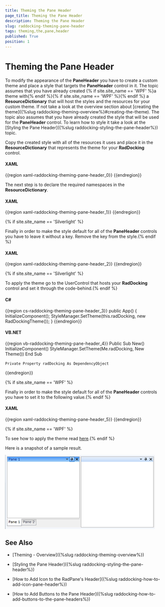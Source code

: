 ```yaml
---
title: Theming the Pane Header
page_title: Theming the Pane Header
description: Theming the Pane Header
slug: raddocking-theming-pane-header
tags: theming,the,pane,header
published: True
position: 1
---
```


# Theming the Pane Header

To modify the appearance of the __PaneHeader__ you have to create a custom theme and place a style that targets the __PaneHeader__ control in it. The topic assumes that you have already created {% if site.site_name == 'WPF' %}a theme with{% endif %}{% if site.site_name == 'WPF' %}{% endif %} a __ResourceDictionary__ that will host the styles and the resources for your custom theme. If not take a look at the overview section about [creating the theme]({%slug raddocking-theming-overview%}#creating-the-theme). The topic also assumes that you have already created the style that will be used for the __PaneHeader__ control. To learn how to style it take a look at the [Styling the Pane Header]({%slug raddocking-styling-the-pane-header%}) topic.

Copy the created style with all of the resources it uses and place it in the __ResourceDictionary__ that represents the theme for your __RadDocking__ control.

#### __XAML__

{{region xaml-raddocking-theming-pane-header_0}}
	<ResourceDictionary xmlns="http://schemas.microsoft.com/winfx/2006/xaml/presentation"
	    xmlns:x="http://schemas.microsoft.com/winfx/2006/xaml">
	    <!--Paste the style and all of the resources it uses here. -->
	    <Style x:Key="PaneHeaderStyle" TargetType="telerik:PaneHeader">
	        <!--...-->
	    </Style>
	</ResourceDictionary>
{{endregion}}

The next step is to declare the required namespaces in the __ResourceDictionary__.

#### __XAML__

{{region xaml-raddocking-theming-pane-header_1}}
	<ResourceDictionary xmlns="http://schemas.microsoft.com/winfx/2006/xaml/presentation"
	    xmlns:x="http://schemas.microsoft.com/winfx/2006/xaml"
	    xmlns:telerik="http://schemas.telerik.com/2008/xaml/presentation">
	    <!--...-->
	</ResourceDictionary>
{{endregion}}

{% if site.site_name == 'Silverlight' %}

Finally in order to make the style default for all of the __PaneHeader__ controls you have to leave it without a key. Remove the key from the style.{% endif %}

#### __XAML__

{{region xaml-raddocking-theming-pane-header_2}}
	<Style TargetType="telerik:PaneHeader">
	    <!--...-->
	</Style>
{{endregion}}

{% if site.site_name == 'Silverlight' %}

To apply the theme go to the UserControl that hosts your __RadDocking__ control and set it through the code-behind.{% endif %}

#### __C#__

{{region cs-raddocking-theming-pane-header_3}}
	public App()
	{
	    InitializeComponent();
	    StyleManager.SetTheme(this.radDocking, new RadDockingTheme());
	}
{{endregion}}

#### __VB.NET__

{{region vb-raddocking-theming-pane-header_4}}
	Public Sub New()
		InitializeComponent()
		StyleManager.SetTheme(Me.radDocking, New Theme())
	End Sub
	
	Private Property radDocking As DependencyObject
{{endregion}}

{% if site.site_name == 'WPF' %}

Finally in order to make the style default for all of the __PaneHeader__ controls you have to set it to the following value.{% endif %}

#### __XAML__

{{region xaml-raddocking-theming-pane-header_5}}
	<Style x:Key="{telerik:ThemeResourceKey ThemeType={x:Type local:RadDockingTheme}, ElementType={x:Type telerik:PaneHeader}}"
	       TargetType="{x:Type telerik:PaneHeader}">
	    <!--...-->
	</Style>
{{endregion}}

{% if site.site_name == 'WPF' %}

To see how to apply the theme read [here](#ApplyingTheme).{% endif %}

Here is a snapshot of a sample result.

![](images/RadDocking_ThemingPaneHeader_01.png)

## See Also

 * [Theming - Overview]({%slug raddocking-theming-overview%})

 * [Styling the Pane Header]({%slug raddocking-styling-the-pane-header%})

 * [How to Add Icon to the RadPane's Header]({%slug raddocking-how-to-add-icon-pane-header%})

 * [How to Add Buttons to the Pane Header]({%slug raddocking-how-to-add-buttons-to-the-pane-headers%})

